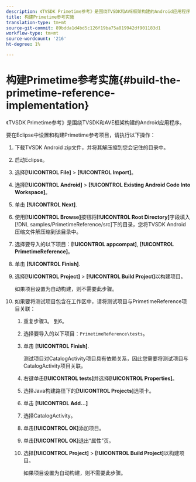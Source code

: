 ```yaml
---
description: 《TVSDK Primetime参考》是围绕TVSDK和AVE框架构建的Android应用程序。
title: 构建Primetime参考实施
translation-type: tm+mt
source-git-commit: 89bdda1d4bd5c126f19ba75a819942df901183d1
workflow-type: tm+mt
source-wordcount: '216'
ht-degree: 1%

---
```



# 构建Primetime参考实施{#build-the-primetime-reference-implementation}

《TVSDK Primetime参考》是围绕TVSDK和AVE框架构建的Android应用程序。

要在Eclipse中设置和构建Primetime参考项目，请执行以下操作：

1. 下载TVSDK Android zip文件，并将其解压缩到您会记住的目录中。
1. 启动Eclipse。
1. 选择&#x200B;**[!UICONTROL File]** > **[!UICONTROL Import]**。
1. 选择&#x200B;**[!UICONTROL Android]** > **[!UICONTROL Existing Android Code Into Workspace]**。
1. 单击 **[!UICONTROL Next]**.
1. 使用&#x200B;**[!UICONTROL Browse]**&#x200B;按钮将&#x200B;**[!UICONTROL Root Directory]**&#x200B;字段填入[!DNL samples/PrimetimeReference/src]下的目录，您将TVSDK Android压缩文件解压缩到该目录中。
1. 选择要导入的以下项目：**[!UICONTROL appcompat]**, **[!UICONTROL PrimetimeReference]**。
1. 单击 **[!UICONTROL Finish]**.
1. 选择&#x200B;**[!UICONTROL Project]** > **[!UICONTROL Build Project]**&#x200B;以构建项目。

   如果项目设置为自动构建，则不需要此步骤。
1. 如果要将测试项目包含在工作区中，请将测试项目与PrimetimeReference项目关联：
   1. 重复步骤3。 到6。
   1. 选择要导入的以下项目：`PrimetimeReference\tests`。
   1. 单击 **[!UICONTROL Finish]**.

      测试项目对CatalogActivity项目具有依赖关系，因此您需要将测试项目与CatalogActivity项目关联。
   1. 右键单击&#x200B;**[!UICONTROL tests]**&#x200B;并选择&#x200B;**[!UICONTROL Properties]**。
   1. 选择Java构建路径下的&#x200B;**[!UICONTROL Projects]**&#x200B;选项卡。
   1. 单击 **[!UICONTROL Add...]**
   1. 选择CatalogActivity。
   1. 单击&#x200B;**[!UICONTROL OK]**&#x200B;添加项目。
   1. 单击&#x200B;**[!UICONTROL OK]**&#x200B;退出“属性”页。
   1. 选择&#x200B;**[!UICONTROL Project]** > **[!UICONTROL Build Project]**&#x200B;以构建项目。

      如果项目设置为自动构建，则不需要此步骤。
